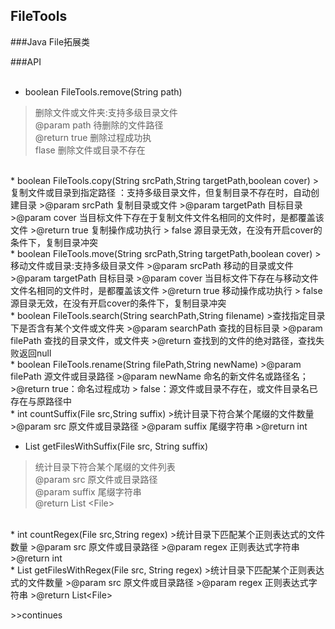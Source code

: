 ## FileTools  
###Java File拓展类  

###API  
<br/>
* boolean FileTools.remove(String path)  
>删除文件或文件夹:支持多级目录文件    
>@param path 待删除的文件路径  
>@return true 删除过程成功执  
>        flase 删除文件或目录不存在  
<br/>
* boolean FileTools.copy(String srcPath,String targetPath,boolean cover)  
>复制文件或目录到指定路径 ：支持多级目录文件，但复制目录不存在时，自动创建目录  
>@param srcPath  复制目录或文件  
>@param targetPath  目标目录  
>@param cover   当目标文件下存在于复制文件文件名相同的文件时，是都覆盖该文件  
>@return true 复制操作成功执行  
>        false 源目录无效，在没有开启cover的条件下，复制目录冲突  

<br/>
* boolean FileTools.move(String srcPath,String targetPath,boolean cover)  
>移动文件或目录:支持多级目录文件  
>@param srcPath  移动的目录或文件  
>@param targetPath  目标目录  
>@param cover   当目标文件下存在与移动文件文件名相同的文件时，是都覆盖该文件  
>@return true 移动操作成功执行  
>        false 源目录无效，在没有开启cover的条件下，复制目录冲突  
<br/>
* boolean FileTools.search(String searchPath,String filename)  
>查找指定目录下是否含有某个文件或文件夹  
>@param searchPath 查找的目标目录  
>@param filePath   查找的目录文件，或文件夹  
>@return  查找到的文件的绝对路径，查找失败返回null  
<br/>
* boolean FileTools.rename(String filePath,String newName)  
>@param filePath 源文件或目录路径  
>@param newName 命名的新文件名或路径名；  
>@return true：命名过程成功  
>        false：源文件或目录不存在，或文件目录名已存在与原路径中    
<br/>
* int countSuffix(File src,String suffix)  
>统计目录下符合某个尾缀的文件数量  
>@param src  原文件或目录路径  
>@param suffix  尾缀字符串  
>@return  int  
<br/>

* List<File> getFilesWithSuffix(File src, String suffix)
>统计目录下符合某个尾缀的文件列表  
>@param src  原文件或目录路径  
>@param suffix 尾缀字符串  
>@return List &lt;File&gt;  
<br/>
* int countRegex(File src,String regex)  
>统计目录下匹配某个正则表达式的文件数量  
>@param src  原文件或目录路径  
>@param regex  正则表达式字符串  
>@return int   
<br/>     
* List<File> getFilesWithRegex(File src, String regex)  
>统计目录下匹配某个正则表达式的文件数量  
>@param src  原文件或目录路径  
>@param regex  正则表达式字符串  
>@return  List&lt;File&gt;  
<br/>

\>\>continues
